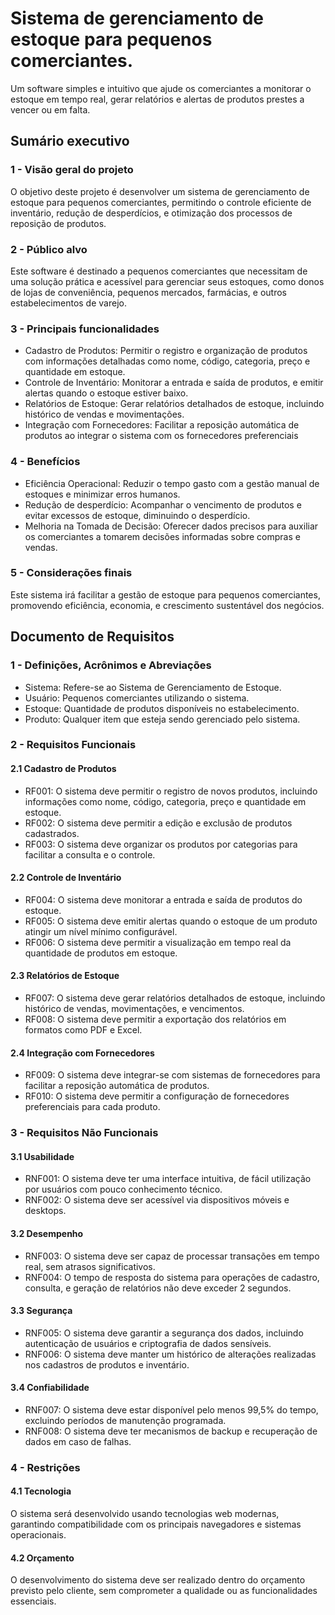 # Sistema de gerenciamento de estoque para pequenos comerciantes.

Um software simples e intuitivo que ajude os comerciantes a  monitorar o estoque em tempo real, gerar relatórios e alertas de produtos prestes a vencer ou em falta.


## Sumário executivo


### 1 - Visão geral do projeto 

O objetivo deste projeto é desenvolver um sistema de gerenciamento de estoque para pequenos comerciantes, permitindo o controle eficiente de inventário, redução de desperdícios, e otimização dos processos de reposição de produtos.


### 2 - Público alvo

Este software é destinado a pequenos comerciantes que necessitam de uma solução prática e acessível para gerenciar seus estoques, como donos de lojas de conveniência, pequenos mercados, farmácias, e outros estabelecimentos de varejo.


### 3 - Principais funcionalidades

- Cadastro de Produtos: Permitir o registro e organização de produtos com informações detalhadas como nome, código, categoria, preço e quantidade em estoque.
- Controle de Inventário: Monitorar a entrada e saída de produtos, e emitir alertas quando o estoque estiver baixo.
- Relatórios de Estoque: Gerar relatórios detalhados de estoque, incluindo histórico de vendas e movimentações.
- Integração com Fornecedores: Facilitar a reposição automática de produtos ao integrar o sistema com os fornecedores preferenciais


### 4 - Benefícios

- Eficiência Operacional: Reduzir o tempo gasto com a gestão manual de estoques e minimizar erros humanos.
- Redução de desperdício: Acompanhar o vencimento de produtos e evitar excessos de estoque, diminuindo o desperdício.
- Melhoria na Tomada de Decisão: Oferecer dados precisos para auxiliar os comerciantes a tomarem decisões informadas sobre compras e vendas.


### 5 - Considerações finais

Este sistema irá facilitar a gestão de estoque para pequenos comerciantes, promovendo eficiência, economia, e crescimento sustentável dos negócios.


## Documento de Requisitos

### 1 - Definições, Acrônimos e Abreviações

- Sistema: Refere-se ao Sistema de Gerenciamento de Estoque.
- Usuário: Pequenos comerciantes utilizando o sistema.
- Estoque: Quantidade de produtos disponíveis no estabelecimento.
- Produto: Qualquer item que esteja sendo gerenciado pelo sistema.


### 2 - Requisitos Funcionais

#### 2.1 Cadastro de Produtos

- RF001: O sistema deve permitir o registro de novos produtos, incluindo informações como nome, código, categoria, preço e quantidade em estoque.
- RF002: O sistema deve permitir a edição e exclusão de produtos cadastrados.
- RF003: O sistema deve organizar os produtos por categorias para facilitar a consulta e o controle.


#### 2.2 Controle de Inventário

- RF004: O sistema deve monitorar a entrada e saída de produtos do estoque.
- RF005: O sistema deve emitir alertas quando o estoque de um produto atingir um nível mínimo configurável.
- RF006: O sistema deve permitir a visualização em tempo real da quantidade de produtos em estoque.


#### 2.3 Relatórios de Estoque

- RF007: O sistema deve gerar relatórios detalhados de estoque, incluindo histórico de vendas, movimentações, e vencimentos.
- RF008: O sistema deve permitir a exportação dos relatórios em formatos como PDF e Excel.


#### 2.4 Integração com Fornecedores

- RF009: O sistema deve integrar-se com sistemas de fornecedores para facilitar a reposição automática de produtos.
- RF010: O sistema deve permitir a configuração de fornecedores preferenciais para cada produto.


### 3 - Requisitos Não Funcionais

#### 3.1 Usabilidade

- RNF001: O sistema deve ter uma interface intuitiva, de fácil utilização por usuários com pouco conhecimento técnico.
- RNF002: O sistema deve ser acessível via dispositivos móveis e desktops.


#### 3.2 Desempenho

- RNF003: O sistema deve ser capaz de processar transações em tempo real, sem atrasos significativos.
- RNF004: O tempo de resposta do sistema para operações de cadastro, consulta, e geração de relatórios não deve exceder 2 segundos.


#### 3.3 Segurança

- RNF005: O sistema deve garantir a segurança dos dados, incluindo autenticação de usuários e criptografia de dados sensíveis.
- RNF006: O sistema deve manter um histórico de alterações realizadas nos cadastros de produtos e inventário.


#### 3.4 Confiabilidade

- RNF007: O sistema deve estar disponível pelo menos 99,5% do tempo, excluindo períodos de manutenção programada.
- RNF008: O sistema deve ter mecanismos de backup e recuperação de dados em caso de falhas.

### 4 - Restrições

#### 4.1 Tecnologia

O sistema será desenvolvido usando tecnologias web modernas, garantindo compatibilidade com os principais navegadores e sistemas operacionais.


#### 4.2 Orçamento

O desenvolvimento do sistema deve ser realizado dentro do orçamento previsto pelo cliente, sem comprometer a qualidade ou as funcionalidades essenciais.
